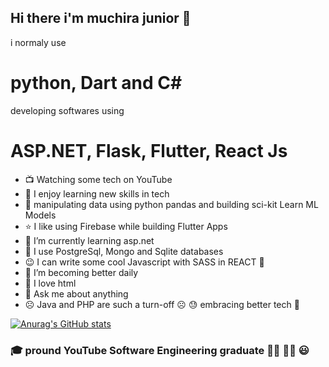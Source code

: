 ## Hi there i'm muchira junior 👋

i normaly use 
# python, Dart and C#

developing softwares using
# ASP.NET, Flask, Flutter, React Js


- :tv: Watching some tech on YouTube
- 🔭 I enjoy learning new skills in tech
- :rose: manipulating data  using python pandas and building sci-kit Learn ML Models
- :star: I like using Firebase while building Flutter Apps
- 🌱 I’m currently learning asp.net 
- :tada: I use PostgreSql, Mongo and Sqlite databases
- :wink: I can write some cool Javascript with SASS in REACT :zany_face:
- 👯 I’m  becoming better daily
- :gift_heart: I love html
- 💬 Ask me about anything
- :frowning_face: Java and PHP are such a turn-off :frowning_face: :sweat: embracing better tech :tada:

[![Anurag's GitHub stats](https://github-readme-stats.vercel.app/api?username=muchirajunior&theme=radical)](https://github.com/anuraghazra/github-readme-stats)

<!-- [![Top Langs](https://github-readme-stats.vercel.app/api/top-langs/?username=muchirajunior&theme=radical&langs_count=10)](https://github.com/anuraghazra/github-readme-stats) -->

### :mortar_board: pround YouTube Software Engineering graduate :student: :man_factory_worker: :smiley:
